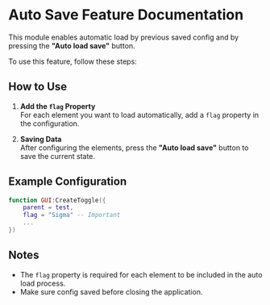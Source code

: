 # Auto Save Feature Documentation

This module enables automatic load by previous saved config and by pressing the **"Auto load save"** button. 

To use this feature, follow these steps:

## How to Use

1. **Add the `flag` Property**  
    For each element you want to load automatically, add a `flag` property in the configuration.

2. **Saving Data**  
    After configuring the elements, press the **"Auto load save"** button to save the current state.

## Example Configuration

```lua
function GUI:CreateToggle({
    parent = test,
    flag = "Sigma" -- Important
    ...
})
```

## Notes

- The `flag` property is required for each element to be included in the auto load process.
- Make sure config saved before closing the application.
